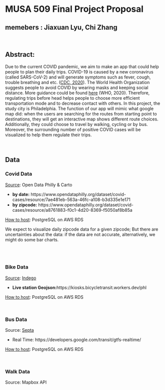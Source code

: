 # MUSA 509 Final Project Proposal
## memebers : Jiaxuan Lyu, Chi Zhang

<br>
<h2><b>Abstract:</b></h2>
<p>
Due to the current COVID pandemic, we aim to make an app that could help people to plan their daily trips. COVID-19 is caused by a new coronavirus (called SARS-CoV-2) and will generate symptoms such as fever, cough, trouble breathing and etc. (<a href="https://www.cdc.gov/coronavirus/2019-ncov/symptoms-testing/symptoms.html">CDC, 2020</a>). The World Health Organization suggests people to avoid COVID by wearing masks and keeping social distance. More guidance could be found <a href="https://www.who.int/emergencies/diseases/novel-coronavirus-2019/advice-for-public">here</a> (WHO, 2020). Therefore, regulating trips before head helps people to choose more efficient transportation mode and to decrease contact with others. In this project, the study city is Philadelphia. The function of our app will mimic what google map did: when the users are searching for the routes from starting point to destinations, they will get an interactive map shows different route choices. Additionally, they could choose to travel by walking, cycling or by bus. Moreover, the surrounding number of positive COVID cases will be visualized to help them regulate their trips.  
</p>

<br>

<h2>Data</h2>

<h3>Covid Data</h3>
<u>Source</u>: Open Data Philly & Carto
    <ul>
        <li><b>by date:</b> https://www.opendataphilly.org/dataset/covid-cases/resource/7ae481eb-563a-46fc-a108-b3d335e1e171</li>
        <li><b>by zipcode:</b> https://www.opendataphilly.org/dataset/covid-cases/resource/a8761883-f0c1-4d20-8369-f5050af8b85a</li>
    </ul>

<u>How to host</u>: PostgreSQL on AWS RDS

We expect to visualize daily zipcode data for a given zipcode; But there are uncertainties about the data: if the data are not accurate, alternatively, we might do some bar charts.


<br>
<br>

<h3>Bike Data </h3>
<u>Source</u>: <a href="https://www.rideindego.com/about/data/">Indego</a>
    <ul>
        <li><b>Live station Geojson:</b>https://kiosks.bicycletransit.workers.dev/phl</li>
    </ul>

<u>How to host</u>: PostgreSQL on AWS RDS

<br>

<h3>Bus Data </h3>
Source: <a href="http://www3.septa.org/hackathon/">Septa</a>
    <ul>
        <li>Real Time: https://developers.google.com/transit/gtfs-realtime/ </li>
    </ul>

<u>How to host</u>: PostgreSQL on AWS RDS

<br>

<h3>Walk Data</h3>
Source: Mapbox API


